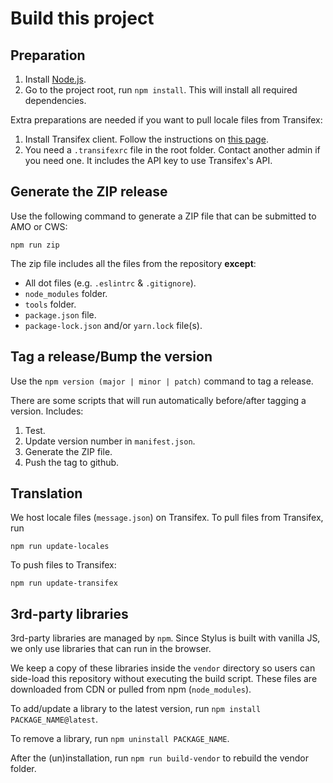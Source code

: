 # Build this project

## Preparation

1. Install [Node.js](https://nodejs.org/en/).
2. Go to the project root, run `npm install`. This will install all required dependencies.

Extra preparations are needed if you want to pull locale files from Transifex:

1. Install Transifex client. Follow the instructions on [this page](https://docs.transifex.com/client/installing-the-client).
2. You need a `.transifexrc` file in the root folder. Contact another admin if you need one. It includes the API key to use Transifex's API.

## Generate the ZIP release

Use the following command to generate a ZIP file that can be submitted to AMO or CWS:

```
npm run zip
```

The zip file includes all the files from the repository **except**:

* All dot files (e.g. `.eslintrc` & `.gitignore`).
* `node_modules` folder.
* `tools` folder.
* `package.json` file.
* `package-lock.json` and/or `yarn.lock` file(s).

<!-- FIXME: is this statement still true?
* `vendor/codemirror/lib` files. This path is excluded because it contains a file modified for development purposes only. Instead, the CodeMirror files are copied directly from `node_modules/codemirror/lib`.
-->

## Tag a release/Bump the version

Use the `npm version (major | minor | patch)` command to tag a release.

There are some scripts that will run automatically before/after tagging a version. Includes:

1. Test.
2. Update version number in `manifest.json`.
3. Generate the ZIP file.
4. Push the tag to github.

## Translation

We host locale files (`message.json`) on Transifex. To pull files from Transifex, run

```
npm run update-locales
```

To push files to Transifex:

```
npm run update-transifex
```

## 3rd-party libraries

3rd-party libraries are managed by `npm`. Since Stylus is built with vanilla JS, we only use libraries that can run in the browser.

We keep a copy of these libraries inside the `vendor` directory so users can side-load this repository without executing the build script. These files are downloaded from CDN or pulled from npm (`node_modules`).

To add/update a library to the latest version, run `npm install PACKAGE_NAME@latest`.

To remove a library, run `npm uninstall PACKAGE_NAME`.

After the (un)installation, run `npm run build-vendor` to rebuild the vendor folder.
